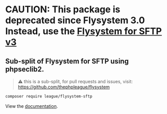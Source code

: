 # CAUTION: This package is deprecated since Flysystem 3.0 Instead, use the [Flysystem for SFTP v3](https://github.com/thephpleague/flysystem-sftp-v3)

## Sub-split of Flysystem for SFTP using phpseclib2.

> ⚠️ this is a sub-split, for pull requests and issues, visit: https://github.com/thephpleague/flysystem

```bash
composer require league/flysystem-sftp
```

View the [documentation](https://flysystem.thephpleague.com/docs/adapter/sftp/).
